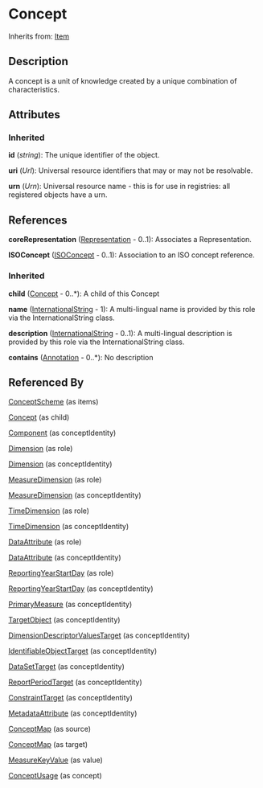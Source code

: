 
# Concept



Inherits from: [Item](../Base/Item.md)



## Description

A concept is a unit of knowledge created by a unique combination of characteristics.


## Attributes

### Inherited

**id** (*string*): The unique identifier of the object.

**uri** (*Url*): Universal resource identifiers that may or may not be resolvable.

**urn** (*Urn*): Universal resource name - this is for use in registries: all registered objects have a urn.



## References

**coreRepresentation** ([Representation](../Base/Representation.md) - 0..1): Associates a Representation.

**ISOConcept** ([ISOConcept](ISOConcept.md) - 0..1): Association to an ISO concept reference.

### Inherited

**child** ([Concept](Concept.md) - 0..*): A child of this Concept

**name** ([InternationalString](../Base/InternationalString.md) - 1): A multi-lingual name is provided by this role via the InternationalString class.

**description** ([InternationalString](../Base/InternationalString.md) - 0..1): A multi-lingual description is provided by this role via the InternationalString class.

**contains** ([Annotation](../Base/Annotation.md) - 0..*): No description



## Referenced By

[ConceptScheme](ConceptScheme.md) (as items)

[Concept](Concept.md) (as child)

[Component](../Base/Component.md) (as conceptIdentity)

[Dimension](../DataStructure/Dimension.md) (as role)

[Dimension](../DataStructure/Dimension.md) (as conceptIdentity)

[MeasureDimension](../DataStructure/MeasureDimension.md) (as role)

[MeasureDimension](../DataStructure/MeasureDimension.md) (as conceptIdentity)

[TimeDimension](../DataStructure/TimeDimension.md) (as role)

[TimeDimension](../DataStructure/TimeDimension.md) (as conceptIdentity)

[DataAttribute](../DataStructure/DataAttribute.md) (as role)

[DataAttribute](../DataStructure/DataAttribute.md) (as conceptIdentity)

[ReportingYearStartDay](../DataStructure/ReportingYearStartDay.md) (as role)

[ReportingYearStartDay](../DataStructure/ReportingYearStartDay.md) (as conceptIdentity)

[PrimaryMeasure](../DataStructure/PrimaryMeasure.md) (as conceptIdentity)

[TargetObject](../MetadataStructure/TargetObject.md) (as conceptIdentity)

[DimensionDescriptorValuesTarget](../MetadataStructure/DimensionDescriptorValuesTarget.md) (as conceptIdentity)

[IdentifiableObjectTarget](../MetadataStructure/IdentifiableObjectTarget.md) (as conceptIdentity)

[DataSetTarget](../MetadataStructure/DataSetTarget.md) (as conceptIdentity)

[ReportPeriodTarget](../MetadataStructure/ReportPeriodTarget.md) (as conceptIdentity)

[ConstraintTarget](../MetadataStructure/ConstraintTarget.md) (as conceptIdentity)

[MetadataAttribute](../MetadataStructure/MetadataAttribute.md) (as conceptIdentity)

[ConceptMap](../Mapping/ConceptMap.md) (as source)

[ConceptMap](../Mapping/ConceptMap.md) (as target)

[MeasureKeyValue](../DataStructure/MeasureKeyValue.md) (as value)

[ConceptUsage](../MetadataStructure/ConceptUsage.md) (as concept)


